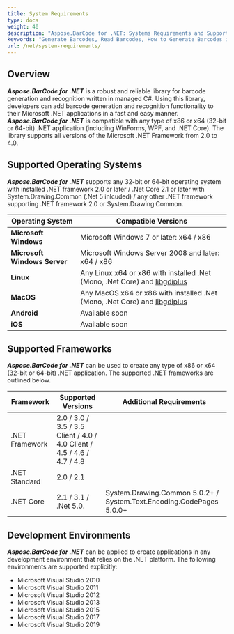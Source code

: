 ```yaml
---
title: System Requirements
type: docs
weight: 40
description: "Aspose.BarCode for .NET: Systems Requirements and Supported .NET Platforms"
keywords: "Generate Barcodes, Read Barcodes, How to Generate Barcodes in C# .NET, Aspose.BarCode, C#"
url: /net/system-requirements/
---
```


## **Overview**
***Aspose.BarCode for .NET*** is a robust and reliable library for barcode generation and recognition written in managed C#. Using this library, developers can add barcode generation and recognition functionality to their Microsoft .NET applications in a fast and easy manner. ***Aspose.BarCode for .NET*** is compatible with any type of x86 or x64 (32-bit or 64-bit) .NET application (including WinForms, WPF, and .NET Core). The library supports all versions of the Microsoft .NET Framework from 2.0 to 4.0.
## **Supported Operating Systems**
***Aspose.BarCode for .NET*** supports any 32-bit or 64-bit operating system with installed .NET framework 2.0 or later / .Net Core 2.1 or later with System.Drawing.Common (.Net 5 inlcuded) / any other .NET framework supporting .NET framework 2.0 or System.Drawing.Common.
  
|Operating System|Compatible Versions|
|----------------|-------------------|
|**Microsoft Windows**|Microsoft Windows 7 or later: x64 / x86|
|**Microsoft Windows Server**|Microsoft Windows Server 2008 and later: x64 / x86|
|**Linux**|Any Linux x64 or x86 with installed .Net (Mono, .Net Core) and [libgdiplus](https://docs.telerik.com/reporting/knowledge-base/how-to-build-and-install-libgdiplus-linux)|
|**MacOS**|Any MacOS x64 or x86 with installed .Net (Mono, .Net Core) and [libgdiplus](https://formulae.brew.sh/formula/mono-libgdiplus)|
|**Android**|Available soon|
|**iOS**|Available soon|
## **Supported Frameworks**
***Aspose.BarCode for .NET*** can be used to create any type of x86 or x64 (32-bit or 64-bit) .NET application. The supported .NET frameworks are outlined below.
  
|Framework|Supported Versions|Additional Requirements|
|---------|------------------|-----------------------|
|.NET Framework|2.0 / 3.0 / 3.5 / 3.5 Client / 4.0 / 4.0 Client / 4.5 / 4.6 / 4.7 / 4.8||
|.NET Standard|2.0 / 2.1||
|.NET Core|2.1 / 3.1 / .Net 5.0. |System.Drawing.Common 5.0.2+ / System.Text.Encoding.CodePages 5.0.0+|


## **Development Environments**
***Aspose.BarCode for .NET*** can be applied to create applications in any development environment that relies on the .NET platform. The following environments are supported explicitly:

- Microsoft Visual Studio 2010
- Microsoft Visual Studio 2011
- Microsoft Visual Studio 2012
- Microsoft Visual Studio 2013
- Microsoft Visual Studio 2015
- Microsoft Visual Studio 2017
- Microsoft Visual Studio 2019
